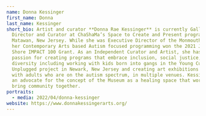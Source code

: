 ```yaml
---
name: Donna Kessinger
first_name: Donna
last_name: Kessinger
short_bio: Artist and curator **Donna Rae Kessinger** is currently Gallery
  Director and Curator at ChaShaMa’s Space to Create and Present programs in
  Matawan, New Jersey. While she was Executive Director of the Monmouth Museum
  her Contemporary Arts based Autism focused programming won the 2021 Jersey
  Shore IMPACT 100 Grant. As an Independent Curator and Artist, she has a
  passion for creating programs that embrace inclusion, social justice, and
  diversity including working with kids born into gangs in the Young Curators
  Unplugged project in Newark, New Jersey and creating art exhibitions programs
  with adults who are on the autism spectrum, in multiple venues. Kessinger is
  an advocate for the concept of the Museum as a healing space that works to
  bring community together.
portraits:
  - media: 2022/04/donna-kessinger
website: https://www.donnakessingerarts.org/
---
```

